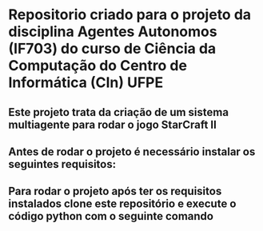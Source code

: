 # Repositorio criado para o projeto da disciplina Agentes Autonomos (IF703) do curso de Ciência da Computação do Centro de Informática (CIn) UFPE

## Este projeto trata da criação de um sistema multiagente para rodar o jogo StarCraft II

## Antes de rodar o projeto é necessário instalar os seguintes requisitos:
>
> 

## Para rodar o projeto após ter os requisitos instalados clone este repositório e execute o código python com o seguinte comando
